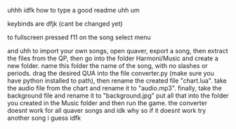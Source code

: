 uhhh idfk how to type a good readme uhh um 

keybinds are dfjk (cant be changed yet)

to fullscreen pressed f11 on the song select menu

and uhh to import your own songs, open quaver, export a song, then extract the files from the QP, then go into the folder Harmoni/Music and create a new folder. 
name this folder the name of the song, with no slashes or periods.
drag the desired QUA into the file converter.py (make sure you have python installed to path), then rename the created file "chart.lua".
take the audio file from the chart and rename it to "audio.mp3". 
finally, take the background file and rename it to "background.jpg"
put all that into the folder you created in the Music folder and then run the game. 
the converter doesnt work for all quaver songs and idk why so if it doesnt work try another song i guess idfk
